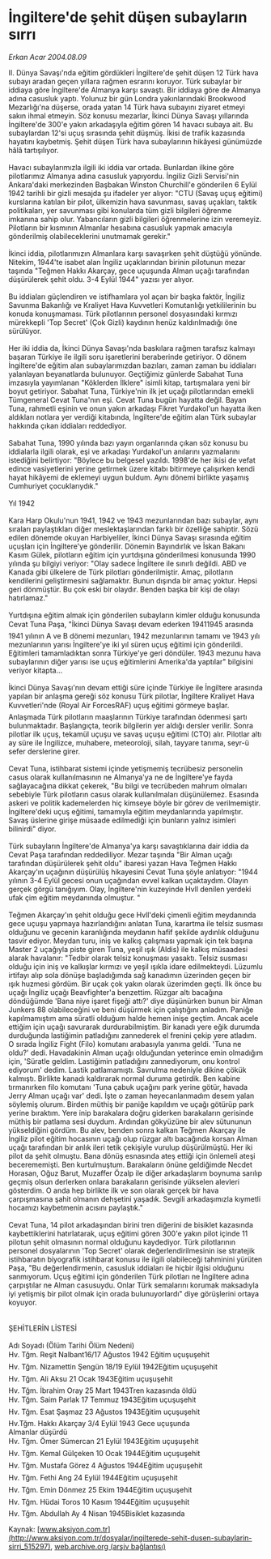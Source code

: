 # İngiltere'de şehit düşen subayların sırrı

*Erkan Acar 2004.08.09*

<div class="pNewsDetailMainContent ctx_content" itemprop="articleBody">
 II. Dünya Savaşı'nda eğitim gördükleri İngiltere'de şehit düşen 12 Türk hava subayı aradan geçen yıllara rağmen esrarını koruyor. Türk subaylar bir iddiaya göre İngiltere'de Almanya karşı savaştı. Bir iddiaya göre de Almanya adına casusluk yaptı. Yolunuz bir gün Londra yakınlarındaki Brookwood Mezarlığı'na düşerse, orada yatan 14 Türk hava subayını ziyaret etmeyi sakın ihmal etmeyin. Söz konusu mezarlar, İkinci Dünya Savaşı yıllarında İngiltere'de 300'e yakın arkadaşıyla eğitim gören 14 havacı subaya ait. Bu subaylardan 12'si uçuş sırasında şehit düşmüş. İkisi de trafik kazasında hayatını kaybetmiş. Şehit düşen Türk hava subaylarının hikâyesi günümüzde hâlâ tartışılıyor.
 <br/>
 <br/>
 Havacı subaylarımızla ilgili iki iddia var ortada. Bunlardan ilkine göre pilotlarımız Almanya adına casusluk yapıyordu. İngiliz Gizli Servisi'nin Ankara'daki merkezinden Başbakan Winston Churchill'e gönderilen 6 Eylül 1942 tarihli bir gizli mesajda şu ifadeler yer alıyor: "CTU (Savaş uçuş eğitimi) kurslarına katılan bir pilot, ülkemizin hava savunması, savaş uçakları, taktik politikaları, yer savunması gibi konularda tüm gizli bilgileri öğrenme imkanına sahip olur. Yabancıların gizli bilgileri öğrenmelerine izin veremeyiz. Pilotların bir kısmının Almanlar hesabına casusluk yapmak amacıyla gönderilmiş olabileceklerini unutmamak gerekir."
 <br/>
 <br/>
 İkinci iddia, pilotlarımızın Almanlara karşı savaşırken şehit düştüğü yönünde. Nitekim, 1944'te isabet alan İngiliz uçaklarından birinin pilotunun mezar taşında "Teğmen Hakkı Akarçay, gece uçuşunda Alman uçağı tarafından düşürülerek şehit oldu. 3-4 Eylül 1944" yazısı yer alıyor.
 <br/>
 <br/>
 Bu iddiaları güçlendiren ve istifhamlara yol açan bir başka faktör, İngiliz Savunma Bakanlığı ve Kraliyet Hava Kuvvetleri Komutanlığı yetkililerinin bu konuda konuşmaması. Türk pilotlarının personel dosyasındaki kırmızı mürekkepli 'Top Secret' (Çok Gizli) kaydının henüz kaldırılmadığı öne sürülüyor.
 <br/>
 <br/>
 Her iki iddia da, İkinci Dünya Savaşı'nda baskılara rağmen tarafsız kalmayı başaran Türkiye ile ilgili soru işaretlerini beraberinde getiriyor. O dönem İngiltere'de eğitim alan subaylarımızdan bazıları, zaman zaman bu iddiaları yalanlayan beyanatlarda bulunuyor. Geçtiğimiz günlerde Sabahat Tuna imzasıyla yayımlanan "Köklerden İlklere" isimli kitap, tartışmalara yeni bir boyut getiriyor. Sabahat Tuna, Türkiye'nin ilk jet uçağı pilotlarından emekli Tümgeneral Cevat Tuna'nın eşi. Cevat Tuna bugün hayatta değil. Bayan Tuna, rahmetli eşinin ve onun yakın arkadaşı Fikret Yurdakol'un hayatta iken aldıkları notlara yer verdiği kitabında, İngiltere'de eğitim alan Türk subaylar hakkında çıkan iddiaları reddediyor.
 <br/>
 <br/>
 Sabahat Tuna, 1990 yılında bazı yayın organlarında çıkan söz konusu bu iddialarla ilgili olarak, eşi ve arkadaşı Yurdakol'un anılarını yazmalarını istediğini belirtiyor: "Böylece bu belgesel yazıldı. 1998'de her ikisi de vefat edince vasiyetlerini yerine getirmek üzere kitabı bitirmeye çalışırken kendi hayat hikâyemi de eklemeyi uygun buldum. Aynı dönemi birlikte yaşamış Cumhuriyet çocuklarıydık."
 <br/>
 <br/>
 Yıl 1942
 <br/>
 <br/>
 Kara Harp Okulu'nun 1941, 1942 ve 1943 mezunlarından bazı subaylar, aynı sıraları paylaştıkları diğer meslektaşlarından farklı bir özelliğe sahiptir. Sözü edilen dönemde okuyan Harbiyeliler, İkinci Dünya Savaşı sırasında eğitim uçuşları için İngiltere'ye gönderilir. Dönemin Bayındırlık ve İskan Bakanı Kasım Gülek, pilotların eğitim için yurtdışına gönderilmesi konusunda 1990 yılında şu bilgiyi veriyor: "Olay sadece İngiltere ile sınırlı değildi. ABD ve Kanada gibi ülkelere de Türk pilotları gönderilmiştir. Amaç, pilotların kendilerini geliştirmesini sağlamaktır. Bunun dışında bir amaç yoktur. Hepsi geri dönmüştür. Bu çok eski bir olaydır. Benden başka bir kişi de olayı hatırlamaz."
 <br/>
 <br/>
 Yurtdışına eğitim almak için gönderilen subayların kimler olduğu konusunda Cevat Tuna Paşa, "İkinci Dünya Savaşı devam ederken 19411945 arasında 1941 yılının A ve B dönemi mezunları, 1942 mezunlarının tamamı ve 1943 yılı mezunlarının yarısı İngiltere'ye iki yıl süren uçuş eğitimi için gönderildi. Eğitimleri tamamladıktan sonra Türkiye'ye geri döndüler. 1943 mezunu hava subaylarının diğer yarısı ise uçuş eğitimlerini Amerika'da yaptılar" bilgisini veriyor kitapta...
 <br/>
 <br/>
 İkinci Dünya Savaşı'nın devam ettiği süre içinde Türkiye ile İngiltere arasında yapılan bir anlaşma gereği söz konusu Türk pilotlar, İngiltere Kraliyet Hava Kuvvetleri'nde (Royal Air ForcesRAF) uçuş eğitimi görmeye başlar. Anlaşmada Türk pilotların maaşlarının Türkiye tarafından ödenmesi şartı bulunmaktadır. Başlangıçta, teorik bilgilerin yer aldığı dersler verilir. Sonra pilotlar ilk uçuş, tekamül uçuşu ve savaş uçuşu eğitimi (CTO) alır. Pilotlar altı ay süre ile İngilizce, muhabere, meteoroloji, silah, tayyare tanıma, seyr-ü sefer derslerine girer.
 <br/>
 <br/>
 Cevat Tuna, istihbarat sistemi içinde yetişmemiş tecrübesiz personelin casus olarak kullanılmasının ne Almanya'ya ne de İngiltere'ye fayda sağlayacağına dikkat çekerek, "Bu bilgi ve tecrübeden mahrum olmaları sebebiyle Türk pilotların casus olarak kullanılmaları düşünülemez. Esasında askeri ve politik kademelerden hiç kimseye böyle bir görev de verilmemiştir. İngiltere'deki uçuş eğitimi, tamamıyla eğitim meydanlarında yapılmıştır. Savaş üslerine girişe müsaade edilmediği için bunların yalnız isimleri bilinirdi" diyor.
 <br/>
 <br/>
 Türk subayların İngiltere'de Almanya'ya karşı savaştıklarına dair iddia da Cevat Paşa tarafından reddediliyor. Mezar taşında "Bir Alman uçağı tarafından düşürülerek şehit oldu" ibaresi yazan Hava Teğmen Hakkı Akarçay'ın uçağının düşürülüş hikayesini Cevat Tuna şöyle anlatıyor: "1944 yılının 3-4 Eylül gecesi onun uçağından evvel kalkan uçaktaydım. Olayın gerçek görgü tanığıyım. Olay, İngiltere'nin kuzeyinde Hvll denilen yerdeki ufak çim eğitim meydanında olmuştur. "
 <br/>
 <br/>
 Teğmen Akarçay'ın şehit olduğu gece Hvll'deki çimenli eğitim meydanında gece uçuşu yapmaya hazırlandığını anlatan Tuna, karartma ile telsiz susması olduğunu ve gecenin karanlığında meydanın hafif şekilde aydınlık olduğunu tasvir ediyor. Meydan turu, iniş ve kalkış çalışması yapmak için tek başına Master 2 uçağıyla piste giren Tuna, yeşil ışık (Aldis) ile kalkış müsaadesi alarak havalanır: "Tedbir olarak telsiz konuşması yasaktı. Telsiz susması olduğu için iniş ve kalkışlar kırmızı ve yeşil ışıkla idare edilmekteydi. Lüzumlu irtifayı alıp sola dönüşe başladığımda sağ kanadımın üzerinden geçen bir ışık huzmesi gördüm. Bir uçak çok yakın olarak üzerimden geçti. İlk önce bu uçağı İngiliz uçağı Beavfighter'a benzettim. Rüzgar altı bacağına döndüğümde 'Bana niye işaret fişeği attı?' diye düşünürken bunun bir Alman Junkers 88 olabileceğini ve beni düşürmek için çalıştığını anladım. Paniğe kapılmamıştım ama süratli olduğum halde hemen inişe geçtim. Ancak acele ettiğim için uçağı savurarak durdurabilmiştim. Bir kanadı yere eğik durumda durduğunda lastiğimin patladığını zannederek el frenini çekip yere atladım. O sırada İngiliz Fight (Filo) komutanı arabasıyla yanıma geldi. 'Tuna ne oldu?' dedi. Havadakinin Alman uçağı olduğundan yeterince emin olmadığım için, 'Süratle geldim. Lastiğimin patladığını zannediyorum, onu kontrol ediyorum' dedim. Lastik patlamamıştı. Savrulma nedeniyle dikine çökük kalmıştı. Birlikte kanadı kaldırarak normal duruma getirdik. Ben kabine tırmanırken filo komutanı 'Tuna çabuk uçağını park yerine götür, havada Jerry Alman uçağı var' dedi. İşte o zaman heyecanlanmadım desem yalan söylemiş olurum. Birden müthiş bir paniğe kapıldım ve uçağı götürüp park yerine bıraktım. Yere inip barakalara doğru giderken barakaların gerisinde müthiş bir patlama sesi duydum. Ardından gökyüzüne bir alev sütununun yükseldiğini gördüm. Bu alev, benden sonra kalkan Teğmen Akarçay ile İngiliz pilot eğitim hocasının uçağı olup rüzgar altı bacağında korsan Alman uçağı tarafından bir anlık ileri tetik çekişiyle vurulup düşürülmüştü. Her iki pilot da şehit olmuştu. Bana dönüş esnasında ateş ettiği için önlemeli ateşi becerememişti. Ben kurtulmuştum. Barakaların önüne geldiğimde Necdet Horasan, Oğuz Barut, Muzaffer Özalp ile diğer arkadaşlarım boynuma sarılıp geçmiş olsun derlerken onlara barakaların gerisinde yükselen alevleri gösterdim. O anda hep birlikte ilk ve son olarak gerçek bir hava çarpışmasına şahit olmanın dehşetini yaşadık. Sevgili arkadaşımızla kıymetli hocamızı kaybetmenin acısını paylaştık."
 <br/>
 <br/>
 Cevat Tuna, 14 pilot arkadaşından birini tren diğerini de bisiklet kazasında kaybettiklerini hatırlatarak, uçuş eğitimi gören 300'e yakın pilot içinde 11 pilotun şehit olmasının normal olduğunu kaydediyor. Türk pilotlarının personel dosyalarının 'Top Secret' olarak değerlendirilmesinin ise stratejik istihbaratın biyografik istihbarat konusu ile ilgili olabileceği tahminini yürüten Paşa, "Bu değerlendirmenin, casusluk iddiaları ile hiçbir ilgisi olduğunu sanmıyorum. Uçuş eğitimi için gönderilen Türk pilotları ne İngiltere adına çarpıştılar ne Alman casusuydu. Onlar Türk semalarını korumak maksadıyla iyi yetişmiş bir pilot olmak için orada bulunuyorlardı" diye görüşlerini ortaya koyuyor.
 <br/>
 <br/>
 <br/>
 ŞEHİTLERİN LİSTESİ
 <br/>
 <br/>
 Adı Soyadı (Ölüm Tarihi Ölüm Nedeni)
 <br/>
 Hv. Tğm. Reşit Nalbant16/17 Ağustos 1942 Eğitim uçuşuşehit
 <br/>
 Hv. Tğm. Nizamettin Şengün 18/19 Eylül 1942Eğitim uçuşuşehit
 <br/>
 Hv. Tğm. Ali Aksu 21 Ocak 1943Eğitim uçuşuşehit
 <br/>
 Hv. Tğm. İbrahim Oray 25 Mart 1943Tren kazasında öldü
 <br/>
 Hv. Tğm. Saim Parlak 17 Temmuz 1943Eğitim uçuşuşehit
 <br/>
 Hv. Tğm. Esat Şaşmaz 23 Ağustos 1943Eğitim uçuşuşehit
 <br/>
 Hv.Tğm. Hakkı Akarçay 3/4 Eylül 1943 Gece uçuşunda
 <br/>
 Almanlar düşürdü
 <br/>
 Hv. Tğm. Ömer Sümercan 21 Eylül 1943Eğitim uçuşuşehit
 <br/>
 Hv. Tğm. Kemal Gülçeken 10 Ocak 1944Eğitim uçuşuşehit
 <br/>
 Hv. Tğm. Mustafa Görez 4 Ağustos 1944Eğitim uçuşuşehit
 <br/>
 Hv. Tğm. Fethi Ang 24 Eylül 1944Eğitim uçuşuşehit
 <br/>
 Hv. Tğm. Emin Dönmez 25 Ekim 1944Eğitim uçuşuşehit
 <br/>
 Hv. Tğm. Hüdai Toros 10 Kasım 1944Eğitim uçuşuşehit
 <br/>
 Hv. Tğm. Abdullah Ay 4 Nisan 1945Bisiklet kazasında
 <br/>
</div>


Kaynak: [www.aksiyon.com.tr](http://www.aksiyon.com.tr/dosyalar/ingilterede-sehit-dusen-subaylarin-sirri_515297), [web.archive.org (arşiv bağlantısı)](http://web.archive.org/web/20160119011447/http://www.aksiyon.com.tr/dosyalar/ingilterede-sehit-dusen-subaylarin-sirri_515297)
